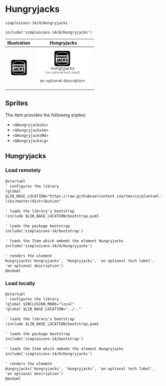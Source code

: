 # Hungryjacks


```text
simpleicons-14/H/Hungryjacks
```

```text
include('simpleicons-14/H/Hungryjacks')
```



| Illustration | Hungryjacks |
| :---: | :---: |
| ![illustration for Illustration](../../simpleicons-14/H/Hungryjacks.png) | ![illustration for Hungryjacks](../../simpleicons-14/H/Hungryjacks.Local.png) |



## Sprites
The item provides the following sriptes:

- `<$HungryjacksXs>`
- `<$HungryjacksSm>`
- `<$HungryjacksMd>`
- `<$HungryjacksLg>`





## Hungryjacks

### Load remotely
```plantuml
@startuml
' configures the library
!global $LIB_BASE_LOCATION="https://raw.githubusercontent.com/tmorin/plantuml-libs/master/distribution"

' loads the library's bootstrap
!include $LIB_BASE_LOCATION/bootstrap.puml

' loads the package bootstrap
include('simpleicons-14/bootstrap')

' loads the Item which embeds the element Hungryjacks
include('simpleicons-14/H/Hungryjacks')

' renders the element
Hungryjacks('Hungryjacks', 'Hungryjacks', 'an optional tech label', 'an optional description')
@enduml
```

### Load locally
```plantuml
@startuml
' configures the library
!global $INCLUSION_MODE="local"
!global $LIB_BASE_LOCATION="../.."

' loads the library's bootstrap
!include $LIB_BASE_LOCATION/bootstrap.puml

' loads the package bootstrap
include('simpleicons-14/bootstrap')

' loads the Item which embeds the element Hungryjacks
include('simpleicons-14/H/Hungryjacks')

' renders the element
Hungryjacks('Hungryjacks', 'Hungryjacks', 'an optional tech label', 'an optional description')
@enduml
```

